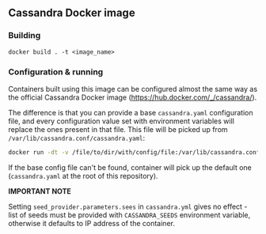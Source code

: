 ## Cassandra Docker image

### Building

```
docker build . -t <image_name>
```

### Configuration & running

Containers built using this image can be configured almost the same way as the
official Cassandra Docker image (https://hub.docker.com/_/cassandra/).

The difference is that you can provide a base `cassandra.yaml` configuration file,
and every configuration value set with environment variables will replace
the ones present in that file. This file will be picked up from
`/var/lib/cassandra.conf/cassandra.yaml`:

```bash
docker run -dt -v /file/to/dir/with/config/file:/var/lib/cassandra.conf <image_name>
```

If the base config file can't be found, container will pick up the default one
(`cassandra.yaml` at the root of this repository).

**IMPORTANT NOTE**

Setting `seed_provider.parameters.sees` in `cassandra.yml` gives no effect -
list of seeds must be provided with `CASSANDRA_SEEDS` environment variable,
otherwise it defaults to IP address of the container.
